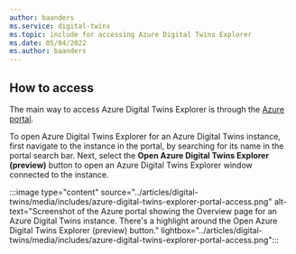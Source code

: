 ```yaml
---
author: baanders
ms.service: digital-twins
ms.topic: include for accessing Azure Digital Twins Explorer
ms.date: 05/04/2022
ms.author: baanders
---
```


## How to access

The main way to access Azure Digital Twins Explorer is through the [Azure portal](https://portal.azure.com).

To open Azure Digital Twins Explorer for an Azure Digital Twins instance, first navigate to the instance in the portal, by searching for its name in the portal search bar. Next, select the **Open Azure Digital Twins Explorer (preview)** button to open an Azure Digital Twins Explorer window connected to the instance.

:::image type="content" source="../articles/digital-twins/media/includes/azure-digital-twins-explorer-portal-access.png" alt-text="Screenshot of the Azure portal showing the Overview page for an Azure Digital Twins instance. There's a highlight around the Open Azure Digital Twins Explorer (preview) button." lightbox="../articles/digital-twins/media/includes/azure-digital-twins-explorer-portal-access.png":::
